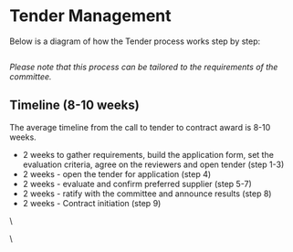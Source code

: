 # Tender Management

Below is a diagram of how the Tender process works step by step:

<figure><img src="https://lh7-rt.googleusercontent.com/slidesz/AGV_vUfmQB7AzGSfnXEeYVDvoa7LwJh6-F1dark5SX0kg80spVOb43WF3FTk9vkBNS0gtVvHsBVsS5gCymIEF_PRcdTh9jnWqkW69b3zC6uKcaB7151bRU4c75VcOhAc_GFYO-sqLGox8w=s2048?key=fOyo8gsidlkeIU38kOP4XYrE" alt=""><figcaption></figcaption></figure>



_Please note that this process can be tailored to the requirements of the committee._

## Timeline (8-10 weeks)

The average timeline from the call to tender to contract award is 8-10 weeks.&#x20;

* 2 weeks to gather requirements, build the application form, set the evaluation criteria, agree on the reviewers and open tender (step 1-3)
* 2 weeks - open the tender for application (step 4)
* 2 weeks - evaluate and confirm preferred supplier (step 5-7)
* 2 weeks - ratify with the committee and announce results (step 8)
* 2 weeks - Contract initiation (step 9)

\


\
